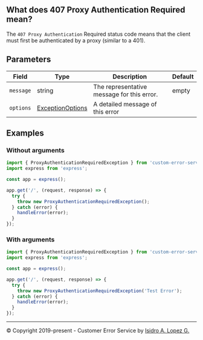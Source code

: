 ## What does 407 Proxy Authentication Required mean?

The `407 Proxy Authentication` Required status code means that the client must first be authenticated by a proxy (similar to a 401).

## Parameters

| Field     | Type                                                             | Description                                | Default |
|-----------|------------------------------------------------------------------|--------------------------------------------|---------|
| `message` | string                                                           | The representative message for this error. | empty   |
| `options` | [ExceptionOptions](../interfaces/exception-options.interface.md) | A detailed message of this error           |         |

## Examples

### Without arguments

```typescript
import { ProxyAuthenticationRequiredException } from 'custom-error-service';
import express from 'express';

const app = express();

app.get('/', (request, response) => {
  try {
    throw new ProxyAuthenticationRequiredException();
  } catch (error) {
    handleError(error);
  }
});
```

### With arguments

```typescript
import { ProxyAuthenticationRequiredException } from 'custom-error-service';
import express from 'express';

const app = express();

app.get('/', (request, response) => {
  try {
    throw new ProxyAuthenticationRequiredException('Test Error');
  } catch (error) {
    handleError(error);
  }
});
```

---

&copy; Copyright 2019-present - Customer Error Service by [Isidro A. Lopez G.](https://ialopezg.com/)
